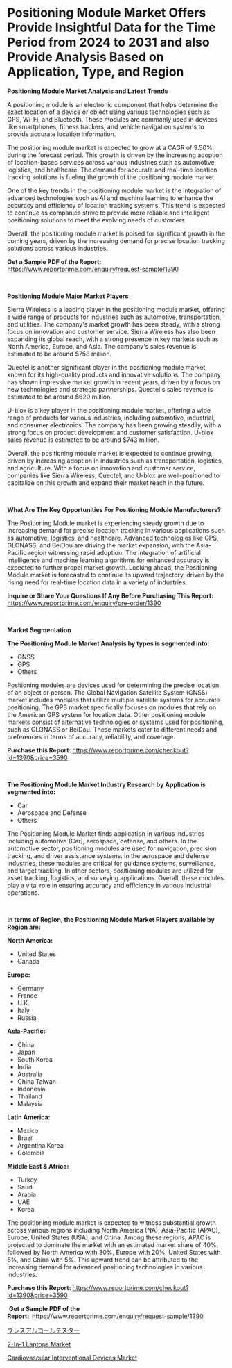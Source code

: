 <p><h1>Positioning Module Market Offers Provide Insightful Data for the Time Period from 2024 to 2031 and also Provide Analysis Based on Application, Type, and Region</h1></p><p><strong>Positioning Module Market Analysis and Latest Trends</strong></p>
<p><p>A positioning module is an electronic component that helps determine the exact location of a device or object using various technologies such as GPS, Wi-Fi, and Bluetooth. These modules are commonly used in devices like smartphones, fitness trackers, and vehicle navigation systems to provide accurate location information.</p><p>The positioning module market is expected to grow at a CAGR of 9.50% during the forecast period. This growth is driven by the increasing adoption of location-based services across various industries such as automotive, logistics, and healthcare. The demand for accurate and real-time location tracking solutions is fueling the growth of the positioning module market.</p><p>One of the key trends in the positioning module market is the integration of advanced technologies such as AI and machine learning to enhance the accuracy and efficiency of location tracking systems. This trend is expected to continue as companies strive to provide more reliable and intelligent positioning solutions to meet the evolving needs of customers.</p><p>Overall, the positioning module market is poised for significant growth in the coming years, driven by the increasing demand for precise location tracking solutions across various industries.</p></p>
<p><strong>Get a Sample PDF of the Report:&nbsp;</strong> <a href="https://www.reportprime.com/enquiry/request-sample/1390">https://www.reportprime.com/enquiry/request-sample/1390</a></p>
<p>&nbsp;</p>
<p><strong>Positioning Module Major Market Players</strong></p>
<p><p>Sierra Wireless is a leading player in the positioning module market, offering a wide range of products for industries such as automotive, transportation, and utilities. The company's market growth has been steady, with a strong focus on innovation and customer service. Sierra Wireless has also been expanding its global reach, with a strong presence in key markets such as North America, Europe, and Asia. The company's sales revenue is estimated to be around $758 million.</p><p>Quectel is another significant player in the positioning module market, known for its high-quality products and innovative solutions. The company has shown impressive market growth in recent years, driven by a focus on new technologies and strategic partnerships. Quectel's sales revenue is estimated to be around $620 million.</p><p>U-blox is a key player in the positioning module market, offering a wide range of products for various industries, including automotive, industrial, and consumer electronics. The company has been growing steadily, with a strong focus on product development and customer satisfaction. U-blox sales revenue is estimated to be around $743 million.</p><p>Overall, the positioning module market is expected to continue growing, driven by increasing adoption in industries such as transportation, logistics, and agriculture. With a focus on innovation and customer service, companies like Sierra Wireless, Quectel, and U-blox are well-positioned to capitalize on this growth and expand their market reach in the future.</p></p>
<p>&nbsp;</p>
<p><strong>What Are The Key Opportunities For Positioning Module Manufacturers?</strong></p>
<p><p>The Positioning Module market is experiencing steady growth due to increasing demand for precise location tracking in various applications such as automotive, logistics, and healthcare. Advanced technologies like GPS, GLONASS, and BeiDou are driving the market expansion, with the Asia-Pacific region witnessing rapid adoption. The integration of artificial intelligence and machine learning algorithms for enhanced accuracy is expected to further propel market growth. Looking ahead, the Positioning Module market is forecasted to continue its upward trajectory, driven by the rising need for real-time location data in a variety of industries.</p></p>
<p><strong>Inquire or Share Your Questions If Any Before Purchasing This Report:</strong> <a href="https://www.reportprime.com/enquiry/pre-order/1390">https://www.reportprime.com/enquiry/pre-order/1390</a></p>
<p>&nbsp;</p>
<p><strong>Market Segmentation</strong></p>
<p><strong>The Positioning Module Market Analysis by types is segmented into:</strong></p>
<p><ul><li>GNSS</li><li>GPS</li><li>Others</li></ul></p>
<p><p>Positioning modules are devices used for determining the precise location of an object or person. The Global Navigation Satellite System (GNSS) market includes modules that utilize multiple satellite systems for accurate positioning. The GPS market specifically focuses on modules that rely on the American GPS system for location data. Other positioning module markets consist of alternative technologies or systems used for positioning, such as GLONASS or BeiDou. These markets cater to different needs and preferences in terms of accuracy, reliability, and coverage.</p></p>
<p><strong>Purchase this Report:&nbsp;</strong><a href="https://www.reportprime.com/checkout?id=1390&price=3590">https://www.reportprime.com/checkout?id=1390&price=3590</a></p>
<p>&nbsp;</p>
<p><strong>The Positioning Module Market Industry Research by Application is segmented into:</strong></p>
<p><ul><li>Car</li><li>Aerospace and Defense</li><li>Others</li></ul></p>
<p><p>The Positioning Module Market finds application in various industries including automotive (Car), aerospace, defense, and others. In the automotive sector, positioning modules are used for navigation, precision tracking, and driver assistance systems. In the aerospace and defense industries, these modules are critical for guidance systems, surveillance, and target tracking. In other sectors, positioning modules are utilized for asset tracking, logistics, and surveying applications. Overall, these modules play a vital role in ensuring accuracy and efficiency in various industrial operations.</p></p>
<p>&nbsp;</p>
<p><strong>In terms of Region, the Positioning Module Market Players available by Region are:</strong></p>
<p>
    <p> <strong> North America: </strong>
        <ul>
            <li>United States</li>
            <li>Canada</li>
        </ul>
        </p> 
    <p> <strong> Europe: </strong>
        <ul>
            <li>Germany</li>
            <li>France</li>
            <li>U.K.</li>
            <li>Italy</li>
            <li>Russia</li>
        </ul>
        </p> 
    <p> <strong> Asia-Pacific: </strong>
        <ul>
            <li>China</li>
            <li>Japan</li>
            <li>South Korea</li>
            <li>India</li>
            <li>Australia</li>
            <li>China Taiwan</li>
            <li>Indonesia</li>
            <li>Thailand</li>
            <li>Malaysia</li>
        </ul>
        </p> 
    <p> <strong> Latin America: </strong>
        <ul>
            <li>Mexico</li>
            <li>Brazil</li>
            <li>Argentina Korea</li>
            <li>Colombia</li>
        </ul>
        </p> 
    <p> <strong> Middle East & Africa: </strong>
        <ul>
            <li>Turkey</li>
            <li>Saudi</li>
            <li>Arabia</li>
            <li>UAE</li>
            <li>Korea</li>
        </ul>
    </p>
    </p>
<p><p>The positioning module market is expected to witness substantial growth across various regions including North America (NA), Asia-Pacific (APAC), Europe, United States (USA), and China. Among these regions, APAC is projected to dominate the market with an estimated market share of 40%, followed by North America with 30%, Europe with 20%, United States with 5%, and China with 5%. This upward trend can be attributed to the increasing demand for advanced positioning technologies in various industries.</p></p>
<p><strong>Purchase this Report: </strong><a href="https://www.reportprime.com/checkout?id=1390&price=3590">https://www.reportprime.com/checkout?id=1390&price=3590</a></p>
<p>&nbsp;<strong>Get a Sample PDF of the Report:&nbsp;&nbsp;</strong><a href="https://www.reportprime.com/enquiry/request-sample/1390">https://www.reportprime.com/enquiry/request-sample/1390</a></p>
<p><strong></strong></p>
<p><p><a href="https://medium.com/@byroalenzuela76845/%E5%91%BC%E6%B0%97%E3%82%A2%E3%83%AB%E3%82%B3%E3%83%BC%E3%83%AB%E3%83%86%E3%82%B9%E3%82%BF%E3%83%BC%E5%B8%82%E5%A0%B4-%E5%B8%82%E5%A0%B4%E3%82%B7%E3%82%A7%E3%82%A2-%E5%B8%82%E5%A0%B4%E5%8B%95%E5%90%91-%E3%81%8A%E3%82%88%E3%81%B3%E5%B0%86%E6%9D%A5%E3%81%AE%E6%88%90%E9%95%B7%E3%82%92%E6%8E%A2%E3%82%8B-cbfb397ee609">ブレスアルコールテスター</a></p><p><a href="https://www.linkedin.com/pulse/2-in-1-laptops-market-size-global-industry-overview-segmentation-tfrpc?trackingId=P26WSWPTOc46rD4QlY1g8A%3D%3D">2-In-1 Laptops Market</a></p><p><a href="https://www.linkedin.com/pulse/cardiovascular-interventional-devices-market-size-share-amp-9jfmc?trackingId=TwBpojS3OF5as2bQs3TSPA%3D%3D">Cardiovascular Interventional Devices Market</a></p></p>